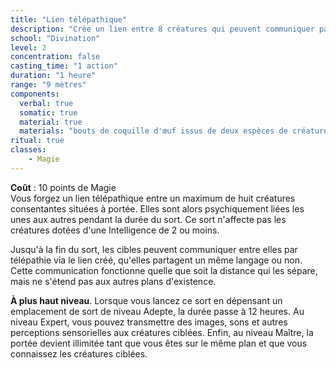 ```yaml
---
title: "Lien télépathique"
description: "Crée un lien entre 8 créatures qui peuvent communiquer par la pensée."
school: "Divination"
level: 2
concentration: false
casting_time: "1 action"
duration: "1 heure"
range: "9 mètres"
components:
  verbal: true
  somatic: true
  material: true
  materials: "bouts de coquille d'œuf issus de deux espèces de créatures différentes"
ritual: true
classes:
    - Magie
---
```

**Coût** : 10 points de Magie  
Vous forgez un lien télépathique entre un maximum de huit créatures consentantes situées à portée. Elles sont alors psychiquement liées les unes aux autres pendant la durée du sort. Ce sort n'affecte pas les créatures dotées d'une Intelligence de 2 ou moins.

Jusqu'à la fin du sort, les cibles peuvent communiquer entre elles par télépathie via le lien créé, qu'elles partagent un même langage ou non. Cette communication fonctionne quelle que soit la distance qui les sépare, mais ne s'étend pas aux autres plans d'existence.

**À plus haut niveau**. Lorsque vous lancez ce sort en dépensant un emplacement de sort de niveau Adepte, la durée passe à 12 heures. Au niveau Expert, vous pouvez transmettre des images, sons et autres perceptions sensorielles aux créatures ciblées. Enfin, au niveau Maître, la portée devient illimitée tant que vous êtes sur le même plan et que vous connaissez les créatures ciblées.
